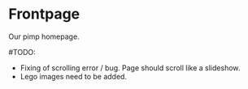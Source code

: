# Frontpage
Our pimp homepage.

#TODO:
- Fixing of scrolling error / bug. Page should scroll like a slideshow.
- Lego images need to be added.
